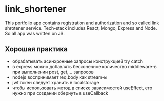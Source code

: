 # link_shortener
This portfolio app contains registration and authorization and so called link shrotener service. Tech-stack includes React, Mongo, Express and Node. So all app was written on JS.


## Хорошая практика
 - обрабатывать асинхронные запросы конструкцией try catch
 - в express можно добавлять бесконечное количество middleware-в при выполнении post, get,... запросов
 - nodejs воспринимает req.body как stream-ы
 - jwt токен следует хранить в localstorage
 - чтобы использовать метод в списке зависимостей useEffect, его нужно при создании обернуть в useCallback
